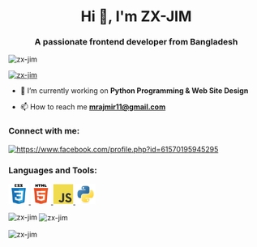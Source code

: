 <h1 align="center">Hi 👋, I'm ZX-JIM</h1>
<h3 align="center">A passionate frontend developer from Bangladesh</h3>

<p align="left"> <img src="https://komarev.com/ghpvc/?username=zx-jim&label=Profile%20views&color=0e75b6&style=flat" alt="zx-jim" /> </p>

<p align="left"> <a href="https://github.com/ryo-ma/github-profile-trophy"><img src="https://github-profile-trophy.vercel.app/?username=zx-jim" alt="zx-jim" /></a> </p>

- 🔭 I’m currently working on **Python Programming & Web Site Design**

- 📫 How to reach me **mrajmir11@gmail.com**

<h3 align="left">Connect with me:</h3>
<p align="left">
<a href="https://fb.com/https://www.facebook.com/profile.php?id=61570195945295" target="blank"><img align="center" src="https://raw.githubusercontent.com/rahuldkjain/github-profile-readme-generator/master/src/images/icons/Social/facebook.svg" alt="https://www.facebook.com/profile.php?id=61570195945295" height="30" width="40" /></a>
</p>

<h3 align="left">Languages and Tools:</h3>
<p align="left"> <a href="https://www.w3schools.com/css/" target="_blank" rel="noreferrer"> <img src="https://raw.githubusercontent.com/devicons/devicon/master/icons/css3/css3-original-wordmark.svg" alt="css3" width="40" height="40"/> </a> <a href="https://www.w3.org/html/" target="_blank" rel="noreferrer"> <img src="https://raw.githubusercontent.com/devicons/devicon/master/icons/html5/html5-original-wordmark.svg" alt="html5" width="40" height="40"/> </a> <a href="https://developer.mozilla.org/en-US/docs/Web/JavaScript" target="_blank" rel="noreferrer"> <img src="https://raw.githubusercontent.com/devicons/devicon/master/icons/javascript/javascript-original.svg" alt="javascript" width="40" height="40"/> </a> <a href="https://www.python.org" target="_blank" rel="noreferrer"> <img src="https://raw.githubusercontent.com/devicons/devicon/master/icons/python/python-original.svg" alt="python" width="40" height="40"/> </a> </p>

<p><img align="left" src="https://github-readme-stats.vercel.app/api/top-langs?username=zx-jim&show_icons=true&locale=en&layout=compact" alt="zx-jim" /></p>

<p>&nbsp;<img align="center" src="https://github-readme-stats.vercel.app/api?username=zx-jim&show_icons=true&locale=en" alt="zx-jim" /></p>

<p><img align="center" src="https://github-readme-streak-stats.herokuapp.com/?user=zx-jim&" alt="zx-jim" /></p>
